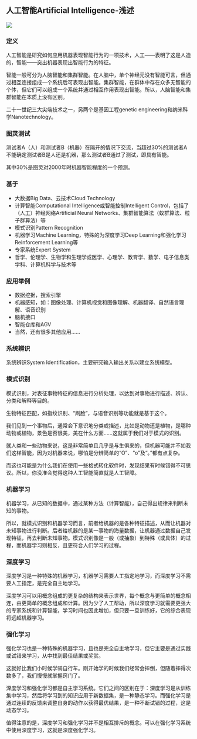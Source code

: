 ## 人工智能Artificial Intelligence-浅述

![](https://veritas-lux.github.io/ai.png)

### 定义

人工智能是研究如何应用机器表现智能行为的一项技术，人工——表明了这是人造的，智能——突出机器表现出智能行为的特征。

智能一般可分为人脑智能和集群智能。在人脑中，单个神经元没有智能可言，但通过相互连接组成一个系统后可表现出智能。集群智能，在群体中存在众多无智能的个体，但它们可以组成一个系统并通过相互作用表现出智能。所以，人脑智能和集群智能在本质上没有区别。

二十一世纪三大尖端技术之一，另两个是基因工程genetic engineering和纳米科学Nanotechnology。

### 图灵测试

测试者A（人）和测试者B（机器）在隔开的情况下交流，当超过30%的测试者A不能确定测试者B是人还是机器，那么测试者B通过了测试，即具有智能。

其中30%是图灵对2000年时机器智能程度的一个预测。

### 基于

- 大数据Big Data、云技术Cloud Technology
- 计算智能Computational Intelligence或智能控制Intelligent Control，包括了（人工）神经网络Artificial Neural Networks、集群智能算法（蚁群算法、粒子群算法）等
- 模式识别Pattern Recognition
- 机器学习Machine Learning，特殊的为深度学习Deep Learning和强化学习Reinforcement Learning等
- 专家系统Expert System
- 哲学、伦理学、生物学和生理学或医学、心理学、教育学、数学、电子信息类学科、计算机科学与技术等

### 应用举例

- 数据挖据，搜索引擎
- 机器感知，如：图像处理、计算机视觉和图像理解、机器翻译、自然语言理解、语音识别
- 脑机接口
- 智能仓库和AGV
- 当然，还有很多其他应用......

### 系统辨识

系统辨识System Identification，主要研究输入输出关系以建立系统模型。

### 模式识别

模式识别，对表征事物特征的信息进行分析处理，以达到对事物进行描述、辨认、分类和解释等目的。

生物特征匹配，如指纹识别、“刷脸”，与语音识别等功能就是基于这个。

我们见到一个事物后，通常会下意识地分类或描述，比如是动物还是植物，是哪种动物或植物，景色是否很美，美在什么方面……这就属于我们对于模式的识别。

就人类和一些动物来说，这是非常简单且几乎是与生俱来的，但机器可能并不如我们这样智能，因为对机器来说，哪怕是分辨简单的“O”、“o”及“。”都有点复杂。

而这也可能是为什么我们在使用一些格式转化软件时，发现结果有时候错得不可思议。所以，你没准会觉得这种人工智能简直就是人工智障。

### 机器学习

机器学习，从已知的数据中，通过某种方法（计算智能），自己得出规律来判断未知的事物。

所以，就模式识别和机器学习而言，前者给机器的是各种特征描述，从而让机器对未知事物进行判断。后者给机器的是某一事物的海量数据，让机器通过数据自己发现特征，再去判断未知事物。模式识别像是一般（或抽象）到特殊（或具体）的过程，而机器学习则相反，且更符合人们学习的过程。

### 深度学习

深度学习是一种特殊的机器学习，机器学习需要人工指定地学习，而深度学习不需要人工指定，是完全自主地学习。

深度学习可以用概念组成的更复杂的结构来表示世界，每个概念与更简单的概念相连，由更简单的概念组成和计算。因为少了人工帮助，所以深度学习就需要更强大的专家系统和计算智能，学习时间也因此增加，但只要一旦训练好，它的综合表现将远超机器学习。

### 强化学习

强化学习也是一种特殊的机器学习，且也是完全自主地学习，但它主要是通过实践或试错来学习，从中找到最佳结果或奖赏。

这就好比我们小时候学骑自行车。刚开始学的时候我们经常会摔倒，但随着摔得次数多了，我们慢慢就掌握窍门了。

深度学习和强化学习都是自主学习系统。它们之间的区别在于：深度学习是从训练集中学习，然后将学习到的知识应用于新数据集，是一种静态学习。而强化学习是通过连续的反馈来调整自身的动作以获得最优结果，是一种不断试错的过程，这是动态学习。

值得注意的是，深度学习和强化学习并不是相互排斥的概念。可以在强化学习系统中使用深度学习，这就是深度强化学习。
